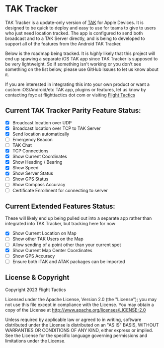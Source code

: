 #  TAK Tracker

TAK Tracker is a update-only version of [TAK](https://www.tak.gov) for Apple Devices. It is designed to be quick to deploy and easy to use for teams to give to users who just need location tracked. The app is configured to send both broadcast and to a TAK Server directly, and is being to developed to support all of the features from the Android TAK Tracker.

Below is the roadmap being tracked. It is _highly_ likely that this project will end up spawing a separate iOS TAK app since TAK Tracker is supposed to be very lightweight. So if something isn't working or you don't see something on the list below, please use GitHub Issues to let us know about it. 

If you are interested in integrating this into your own product or want a custom iOS/Android/etc TAK app, plugins or features, let us know by contacting foyc at flighttactics dot com or visiting [Flight Tactics](https://www.flighttactics.com)

## Current TAK Tracker Parity Feature Status:

- [x] Broadcast location over UDP
- [x] Broadcast location over TCP to TAK Server
- [x] Send location automatically
- [ ] Emergency Beacon
- [ ] TAK Chat
- [x] TCP Connections
- [x] Show Current Coordinates
- [x] Show Heading / Bearing
- [x] Show Speed
- [x] Show Server Status
- [ ] Show GPS Status
- [ ] Show Compass Accuracy
- [ ] Certificate Enrollment for connecting to server

## Current Extended Features Status:

These will likely end up being pulled out into a separate app rather than integrated into TAK Tracker, but tracking here for now

- [x] Show Current Location on Map
- [ ] Show other TAK Users on the Map
- [ ] Allow sending of a point other than your current spot
- [X] Show Current Map Center Coordinates
- [ ] Show GPS Accuracy
- [ ] Ensure both iTAK and ATAK packages can be imported

## License & Copyright

Copyright 2023 Flight Tactics

Licensed under the Apache License, Version 2.0 (the "License"); you may not use this file except in compliance with the License. You may obtain a copy of the License at http://www.apache.org/licenses/LICENSE-2.0

Unless required by applicable law or agreed to in writing, software distributed under the License is distributed on an "AS IS" BASIS, WITHOUT WARRANTIES OR CONDITIONS OF ANY KIND, either express or implied. See the License for the specific language governing permissions and limitations under the License.
